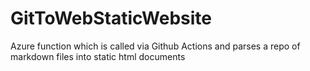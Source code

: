 # GitToWebStaticWebsite
Azure function which is called via Github Actions and parses a repo of markdown files into static html documents
